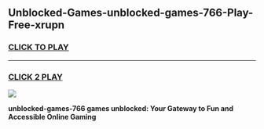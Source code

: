 
## Unblocked-Games-unblocked-games-766-Play-Free-xrupn
<h3>
<a href="https://premium76.site?title=unblocked-games-766&ref=10A">CLICK TO PLAY</a></h3>
<hr>

<h3>
<a href="https://premium76.site?title=unblocked-games-766&ref=10A">CLICK 2 PLAY</a>
  
</h3>

<a href="https://premium76.site?title=unblocked-games-766&ref=10A"><img src="https://clearcache.store/games.png"></a>


**unblocked-games-766 games unblocked: Your Gateway to Fun and Accessible Online Gaming**
